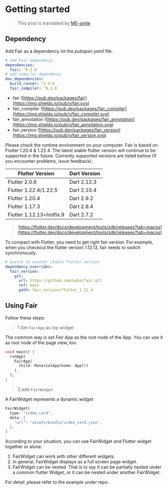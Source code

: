 # Getting started

> This post is translated by [ME-smile](https://github.com/ME-smile)

## Dependency

Add Fair as a dependency int the *pubspec.yaml* file.

```yaml
# add Fair dependency
dependencies:
  fair: ^0.2.0
# add compiler dependency
dev_dependencies:
  build_runner: ^1.4.0
  fair_compiler: ^0.2.0
```

* fair ![https://pub.dev/packages/fair](https://img.shields.io/pub/v/fair.svg)
* fair_compiler ![https://pub.dev/packages/fair_compiler](https://img.shields.io/pub/v/fair_compiler.svg)
* fair_annotation ![https://pub.dev/packages/fair_annotation](https://img.shields.io/pub/v/fair_annotation.svg)
* fair_version ![https://pub.dev/packages/fair_version](https://img.shields.io/pub/v/fair_version.svg)

Please check the runtime environment on your computer. Fair is based on Flutter 1.20.4 & 1.22.4 .The latest stable flutter version will continue to be supported in the future. Currently supported versions are listed bellow (If you encounter problems, issue feedback):

| Flutter Version          | Dart Version|
| ------------------------ | ----------- |
| Flutter 2.0.6   | Dart 2.12.3 |
| Flutter 1.22.4/1.22.5    | Dart 2.10.4 |
| Flutter 1.20.4           | Dart 2.9.2  |
| Flutter 1.17.3           | Dart 2.8.4  |
| Flutter 1.12.13+hotfix.9 | Dart 2.7.2  |

> [https://flutter.dev/docs/development/tools/sdk/releases?tab=macos](https://flutter.dev/docs/development/tools/sdk/releases?tab=macos)

To compact with Flutter, you need to get right fair version. For example, when you checkout the flutter version 1.12.13, fair needs to switch synchronously.

```yaml
# Switch to another stable flutter version
dependency_overrides:
  fair_version:
    git:
      url: https://github.com/wuba/fair.git
      ref: main
      path: fair_version/flutter_1_22_4
```

## Using Fair

Follow these steps:

> 1.Set `FairApp` as top widget

The common way is set *Fair App* as the root node of the App. You can use it as root node of the page view, too.

```dart
void main() {
  runApp(
    FairApp(
      child: MaterialApp(home: App())
    ),
  );
}
```

> 2.add `FairWidget`

A FairWidget represents a dynamic widget

```dart
FairWidget(
  type: "video_card",
  data: {
    "url": 'assets/bundle/video_card.json',
  },
)
```

According to your situation, you can use FairWidget and Flutter widget together or alone:

1. FairWidget can work with other different widgets.
2. In general, FairWidget displays as a full screen page widget.
3. FairWidget can be nested. That is to say it can be partially nested under a common flutter Widget, or it can be nested under another FairWidget.

For detail ,please refer to the example under repo.


